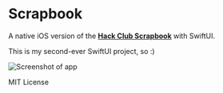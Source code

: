 # Scrapbook

A native iOS version of the [**Hack Club Scrapbook**](https://scrapbook.hackclub.com/) with SwiftUI.

This is my second-ever SwiftUI project, so :)

![Screenshot of app](https://cloud-hrjfd5uze.vercel.app/2020-08-08_7a0735tv7271gvxef82r42avp6a1hd30.png)

MIT License
